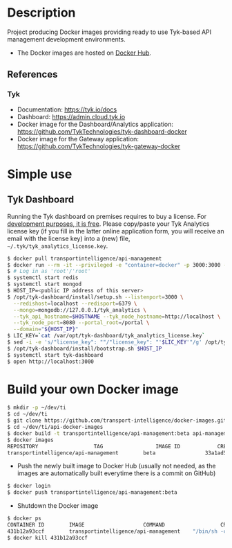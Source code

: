# Description

Project producing Docker images providing ready to use
Tyk-based API management development environments.

* The Docker images are hosted on [Docker Hub](http://hub.docker.com/r/transportintelligence/api-management/).

## References
### Tyk
* Documentation: https://tyk.io/docs
* Dashboard: https://admin.cloud.tyk.io
* Docker image for the Dashboard/Analytics application: https://github.com/TykTechnologies/tyk-dashboard-docker
* Docker image for the Gateway application: https://github.com/TykTechnologies/tyk-gateway-docker

# Simple use
## Tyk Dashboard
Running the Tyk dashboard on premises requires to buy a license.
For [development purposes, it is free](https://tyk.io/product/tyk-on-premises-free-edition/).
Please copy/paste your Tyk Analytics license key (if you fill in the latter online application form,
you will receive an email with the license key) into a (new) file, ``~/.tyk/tyk_analytics_license.key``.
```bash
$ docker pull transportintelligence/api-management
$ docker run --rm -it --privileged -e "container=docker" -p 3000:3000 -v /sys/fs/cgroup:/sys/fs/cgroup -v $HOME/.tyk/tyk_analytics_license.key:/var/opt/tyk-dashboard/tyk_analytics_license.key transportintelligence/api-management:beta /usr/sbin/init
$ # Log in as 'root'/'root'
$ systemctl start redis
$ systemctl start mongod
$ HOST_IP=<public IP address of this server>
$ /opt/tyk-dashboard/install/setup.sh --listenport=3000 \
  --redishost=localhost --redisport=6379 \
  --mongo=mongodb://127.0.0.1/tyk_analytics \
  --tyk_api_hostname=$HOSTNAME --tyk_node_hostname=http://localhost \
  --tyk_node_port=8080 --portal_root=/portal \
  --domain="${HOST_IP}"
$ LIC_KEY=`cat /var/opt/tyk-dashboard/tyk_analytics_license.key`
$ sed -i -e 's/"license_key": ""/"license_key": "'$LIC_KEY'"/g' /opt/tyk-dashboard/install/tyk_analytics.conf
$ /opt/tyk-dashboard/install/bootstrap.sh $HOST_IP
$ systemctl start tyk-dashboard
$ open http://localhost:3000
```

# Build your own Docker image
```bash
$ mkdir -p ~/dev/ti
$ cd ~/dev/ti
$ git clone https://github.com/transport-intelligence/docker-images.git api-docker-images
$ cd ~/dev/ti/api-docker-images
$ docker build -t transportintelligence/api-management:beta api-management/tyk
$ docker images
REPOSITORY					TAG                 IMAGE ID            CREATED              SIZE
transportintelligence/api-management		beta                33a1ad533140        About a minute ago   1.25GB
```

* Push the newly built image to Docker Hub (usually not needed,
as the images are automatically built everytime there is a commit on GitHub)
```bash
$ docker login
$ docker push transportintelligence/api-management:beta
```

* Shutdown the Docker image
```bash
$ docker ps
CONTAINER ID        IMAGE					COMMAND                  CREATED             STATUS              PORTS                    NAMES
431b12a93ccf        transportintelligence/api-management	"/bin/sh -c '/bin/bash"  4 minutes ago       Up 4 minutes        0.0.0.0:3000->3000/tcp   friendly_euclid
$ docker kill 431b12a93ccf
```


